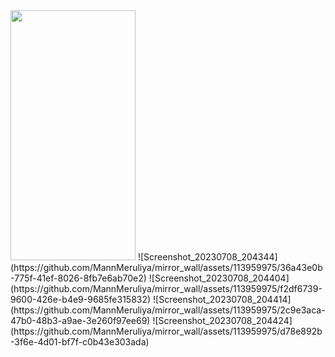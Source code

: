 <img src="https://camo.githubusercontent.com/..." data-canonical-src="[https://gyazo.com/eb5c5741b6a9a16c692170a41a49c858.png](https://github.com/MannMeruliya/mirror_wall/assets/113959975/36a43e0b-775f-41ef-8026-8fb7e6ab70e2)" width="200" height="400" />
![Screenshot_20230708_204344](https://github.com/MannMeruliya/mirror_wall/assets/113959975/36a43e0b-775f-41ef-8026-8fb7e6ab70e2)
![Screenshot_20230708_204404](https://github.com/MannMeruliya/mirror_wall/assets/113959975/f2df6739-9600-426e-b4e9-9685fe315832)
![Screenshot_20230708_204414](https://github.com/MannMeruliya/mirror_wall/assets/113959975/2c9e3aca-47b0-48b3-a9ae-3e260f97ee69)
![Screenshot_20230708_204424](https://github.com/MannMeruliya/mirror_wall/assets/113959975/d78e892b-3f6e-4d01-bf7f-c0b43e303ada)

